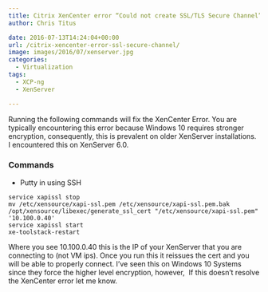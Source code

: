 ```yaml
---
title: Citrix XenCenter error “Could not create SSL/TLS Secure Channel”
author: Chris Titus

date: 2016-07-13T14:24:04+00:00
url: /citrix-xencenter-error-ssl-secure-channel/
image: images/2016/07/xenserver.jpg
categories:
  - Virtualization
tags:
  - XCP-ng
  - XenServer

---
```

Running the following commands will fix the XenCenter Error. You are typically encountering this error because Windows 10 requires stronger encryption, consequently, this is prevalent on older XenServer installations. I encountered this on XenServer 6.0.<!--more-->

### Commands

  * Putty in using SSH
```
service xapissl stop
mv /etc/xensource/xapi-ssl.pem /etc/xensource/xapi-ssl.pem.bak
/opt/xensource/libexec/generate_ssl_cert "/etc/xensource/xapi-ssl.pem" '10.100.0.40'
service xapissl start
xe-toolstack-restart
```

Where you see 10.100.0.40 this is the IP of your XenServer that you are connecting to (not VM ips). Once you run this it reissues the cert and you will be able to properly connect. I&#8217;ve seen this on Windows 10 Systems since they force the higher level encryption, however,  If this doesn&#8217;t resolve the XenCenter error let me know.

